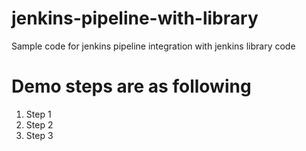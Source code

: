 # jenkins-pipeline-with-library
Sample code for jenkins pipeline integration with jenkins library code
# Demo steps are as following
1. Step 1
2. Step 2
3. Step 3
